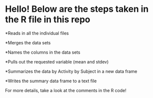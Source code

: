 
Hello! Below are the steps taken in the R file in this repo
==================

*Reads in all the individual files

*Merges the data sets

*Names the columns in the data sets

*Pulls out the requested variable (mean and stdev)

*Summarizes the data by Activity by Subject in a new data frame

*Writes the summary data frame to a text file

For more details, take a look at the comments in the R code!
